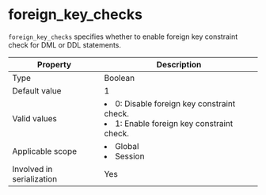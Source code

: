 # foreign_key_checks

`foreign_key_checks` specifies whether to enable foreign key constraint check for DML or DDL statements.

| **Property** | **Description** |
|---------|----------------------------------------------------------------------------------------------------------------|
| Type | Boolean |
| Default value | 1 |
| Valid values | <li> 0: Disable foreign key constraint check.   <li> 1: Enable foreign key constraint check. |
| Applicable scope | <li> Global   <li> Session |
| Involved in serialization | Yes |
